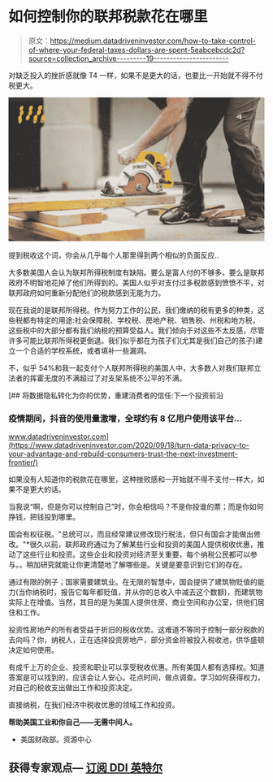 # 如何控制你的联邦税款花在哪里

> 原文：<https://medium.datadriveninvestor.com/how-to-take-control-of-where-your-federal-taxes-dollars-are-spent-5eabcebcdc2d?source=collection_archive---------19----------------------->

对缺乏投入的挫折感就像 T4 一样，如果不是更大的话，也要比一开始就不得不付税更大。

![](img/011c49391bc6562383dc6abbdb077bc8.png)

提到税收这个词，你会从几乎每个人那里得到两个相似的负面反应..

大多数美国人会认为联邦所得税制度有缺陷。要么是富人付的不够多，要么是联邦政府不明智地花掉了他们所得到的。美国人似乎对支付过多税款感到愤愤不平，对联邦政府如何重新分配他们的税款感到无能为力。

现在我说的是联邦所得税。作为努力工作的公民，我们缴纳的税有更多的种类，这些税都有特定的用途:社会保障税、学校税、房地产税、销售税、州税和地方税，这些税中的大部分都有我们纳税的预算受益人。我们倾向于对这些不太反感，尽管许多可能比联邦所得税更倒退。我们似乎都在为孩子们(尤其是我们自己的孩子)建立一个合适的学校系统，或者填补一些漏洞。

不，似乎 54%和我一起支付个人联邦所得税的美国人中，大多数人对我们联邦立法者的挥霍无度的不满超过了对支架系统不公平的不满。

[](https://www.datadriveninvestor.com/2020/09/18/turn-data-privacy-to-your-advantage-and-rebuild-consumers-trust-the-next-investment-frontier/) [## 将数据隐私转化为你的优势，重建消费者的信任:下一个投资前沿

### 疫情期间，抖音的使用量激增，全球约有 8 亿用户使用该平台…

www.datadriveninvestor.com](https://www.datadriveninvestor.com/2020/09/18/turn-data-privacy-to-your-advantage-and-rebuild-consumers-trust-the-next-investment-frontier/) 

如果没有人知道你的税款花在哪里，这种挫败感和一开始就不得不支付一样大，如果不是更大的话。

当我说“啊，但是你可以控制自己”时，你会相信吗？不是你投谁的票；而是你如何挣钱，把钱投到哪里。

国会有权征税。"总统可以，而且经常建议修改现行税法，但只有国会才能做出修改。"*很久以前，联邦政府通过为了解某些行业和投资的美国人提供税收优惠，推动了这些行业和投资。这些企业和投资对经济至关重要，每个纳税公民都可以参与。。稍加研究就能让你更清楚地了解哪些是。关键是要意识到它们的存在。

通过有限的例子；国家需要建筑业。在无限的智慧中，国会提供了建筑物贬值的能力(当你纳税时，报告它每年都贬值，并从你的总收入中减去这个数额)，而建筑物实际上在增值。当然，其目的是为美国人提供住房、商业空间和办公室，供他们居住和工作。

投资性房地产的所有者受益于折旧的税收优势。这难道不等同于控制一部分税款的去向吗？你，纳税人，正在选择投资房地产，部分资金将被投入税收池，供华盛顿决定如何使用。

有成千上万的企业、投资和职业可以享受税收优惠。所有美国人都有选择权。知道答案是可以找到的，应该会让人安心。花点时间，做点调查。学习如何获得权力，对自己的税收支出做出工作和投资决定。

直接纳税，在我们经济中税收优惠的领域工作和投资。

**帮助美国工业和你自己——无需中间人。**

*   美国财政部。资源中心

## 获得专家观点— [订阅 DDI 英特尔](https://datadriveninvestor.com/ddi-intel)